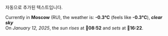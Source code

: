 
자동으로 추가된 텍스트입니다.

<!--START_SECTION:weather:moscow-->
Currently in **Moscow** (RU), the weather is: **-0.3°C** (feels like **-0.3°C**), ***clear sky***<br/>
On *January 12, 2025*, the *sun rises* at 🌅**08:52** and *sets* at 🌇**16:22**.
<!--END_SECTION:weather-->
